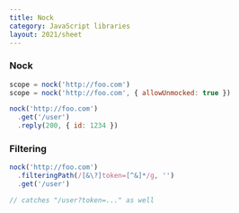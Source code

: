 ```yaml
---
title: Nock
category: JavaScript libraries
layout: 2021/sheet
---
```


### Nock

```js
scope = nock('http://foo.com')
scope = nock('http://foo.com', { allowUnmocked: true })
```

```js
nock('http://foo.com')
  .get('/user')
  .reply(200, { id: 1234 })
```

### Filtering

```js
nock('http://foo.com')
  .filteringPath(/[&\?]token=[^&]*/g, '')
  .get('/user')

// catches "/user?token=..." as well
```
